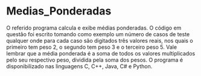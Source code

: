 # Medias_Ponderadas
O referido programa calcula e exibe médias ponderadas. O código em questão foi escrito tomando como exemplo um número de casos de teste qualquer onde para cada caso são digitados três valores reais,  nos quais o primeiro tem peso 2, o segundo tem peso 3 e o terceiro peso 5. Vale lembrar que a média ponderada é a soma de todos os valores multiplicados pelo seu respectivo peso, dividida pela soma dos pesos. O programa é disponibilizado nas linguagens C, C++, Java, C# e Python.
